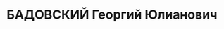 ---
title: БАДОВСКИЙ Георгий Юлианович
description: "Род. в 1891, г. Ленинград, русский, обр.: незаконченное высшее, б/п.\
  \ Проживал: Ленинград, Саперный пер., д. 14, кв. 1. Техник-строитель фабрики \"\
  Скороход\" \n  Арестован 25.07.1937. Обв. в участии в к.-р. террористической организации.\
  \ Приговор: ВК ВС СССР, 03.11.1937 – ВМН. Расстрелян 03.11.1937, г.Москва. \n  Реабилитирован\
  \ ГВП РФ 10.04.1992"
---